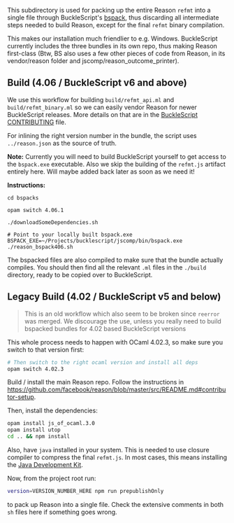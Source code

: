 This subdirectory is used for packing up the entire Reason `refmt` into a
single file through BuckleScript's
[bspack](https://github.com/bloomberg/bucklescript/blob/master/jscomp/core/bspack_main.ml),
thus discarding all intermediate steps needed to build Reason, except for the
final `refmt` binary compilation.

This makes our installation much friendlier to e.g. Windows. BuckleScript
currently includes the three bundles in its own repo, thus making Reason
first-class (Btw, BS also uses a few other pieces of code from Reason, in its
vendor/reason folder and jscomp/reason_outcome_printer).

## Build (4.06 / BuckleScript v6 and above)

We use this workflow for building `build/refmt_api.ml` and
`build/refmt_binary.ml` so we can easily vendor Reason for newer BuckleScript
releases.  More details on that are in the [BuckleScript
CONTRIBUTING](https://github.com/BuckleScript/CONTRIBUTING.md) file.

For inlining the right version number in the bundle, the script uses
`../reason.json` as the source of truth.

**Note:** Currently you will need to build BuckleScript yourself to get access
to the `bspack.exe` executable. Also we skip the building of the `refmt.js`
artifact entirely here. Will maybe added back later as soon as we need it!

**Instructions:**

```
cd bspacks

opam switch 4.06.1

./downloadSomeDependencies.sh

# Point to your locally built bspack.exe
BSPACK_EXE=~/Projects/bucklescript/jscomp/bin/bspack.exe ./reason_bspack406.sh
```

The bspacked files are also compiled to make sure that the bundle actually
compiles. You should then find all the relevant `.ml` files in the `./build`
directory, ready to be copied over to BuckleScript.

## Legacy Build (4.02 / BuckleScript v5 and below)

> This is an old workflow which also seem to be broken since `reerror` was
> merged. We discourage the use, unless you really need to build bspacked
> bundles for 4.02 based BuckleScript versions

This whole process needs to happen with OCaml 4.02.3, so make sure you switch
to that version first:

```sh
# Then switch to the right ocaml version and install all deps
opam switch 4.02.3
```

Build / install the main Reason repo. Follow the instructions in https://github.com/facebook/reason/blob/master/src/README.md#contributor-setup.

Then, install the dependencies:

```sh
opam install js_of_ocaml.3.0
opam install utop
cd .. && npm install
```

Also, have `java` installed in your system. This is needed to use closure compiler to compress the final `refmt.js`. In most cases, this means installing the [Java Development Kit](http://www.oracle.com/technetwork/java/javase/downloads/jdk8-downloads-2133151.html).

Now, from the project root run:

```sh
version=VERSION_NUMBER_HERE npm run prepublishOnly
```

to pack up Reason into a single file. Check the extensive comments in both `sh` files here if something goes wrong.
